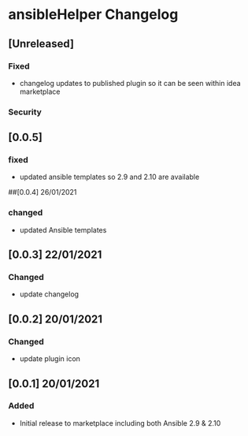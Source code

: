 <!-- Keep a Changelog guide -> https://keepachangelog.com -->

# ansibleHelper Changelog
## [Unreleased]

### Fixed
- changelog updates to published plugin so it can be seen within idea marketplace
### Security

## [0.0.5]
### fixed
- updated ansible templates so 2.9 and 2.10 are available

##[0.0.4] 26/01/2021
### changed
- updated Ansible templates

## [0.0.3] 22/01/2021
### Changed
- update changelog

## [0.0.2] 20/01/2021
### Changed
- update plugin icon

## [0.0.1] 20/01/2021
### Added
- Initial release to marketplace including both Ansible 2.9 & 2.10

